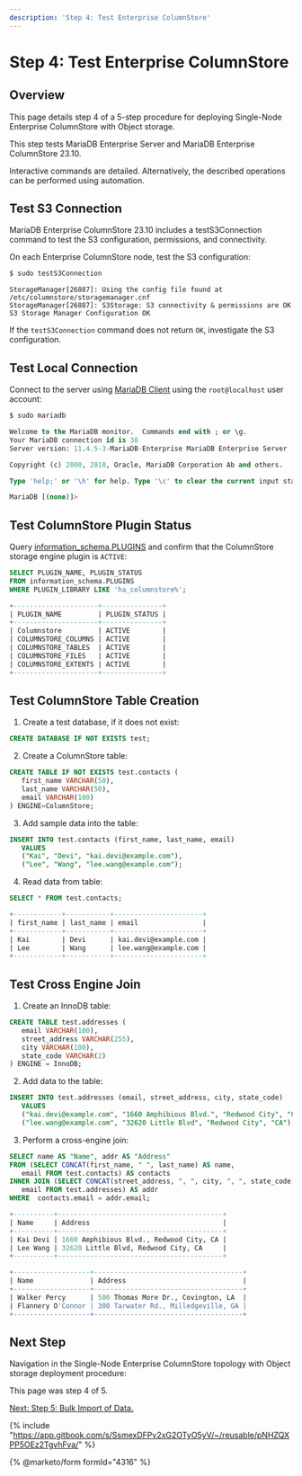 ```yaml
---
description: 'Step 4: Test Enterprise ColumnStore'
---
```


# Step 4: Test Enterprise ColumnStore

## Overview

This page details step 4 of a 5-step procedure for deploying Single-Node Enterprise ColumnStore with Object storage.

This step tests MariaDB Enterprise Server and MariaDB Enterprise ColumnStore 23.10.

Interactive commands are detailed. Alternatively, the described operations can be performed using automation.

## Test S3 Connection

MariaDB Enterprise ColumnStore 23.10 includes a testS3Connection command to test the S3 configuration, permissions, and connectivity.

On each Enterprise ColumnStore node, test the S3 configuration:

```bash
$ sudo testS3Connection
```

```
StorageManager[26887]: Using the config file found at /etc/columnstore/storagemanager.cnf
StorageManager[26887]: S3Storage: S3 connectivity & permissions are OK
S3 Storage Manager Configuration OK
```

If the `testS3Connection` command does not return `OK`, investigate the S3 configuration.

## Test Local Connection

Connect to the server using [MariaDB Client](https://app.gitbook.com/s/SsmexDFPv2xG2OTyO5yV/clients-and-utilities/mariadb-client) using the `root@localhost` user account:

```bash
$ sudo mariadb
```

```sql
Welcome to the MariaDB monitor.  Commands end with ; or \g.
Your MariaDB connection id is 38
Server version: 11.4.5-3-MariaDB-Enterprise MariaDB Enterprise Server

Copyright (c) 2000, 2018, Oracle, MariaDB Corporation Ab and others.

Type 'help;' or '\h' for help. Type '\c' to clear the current input statement.

MariaDB [(none)]>
```

## Test ColumnStore Plugin Status

Query [information\_schema.PLUGINS](https://app.gitbook.com/s/SsmexDFPv2xG2OTyO5yV/reference/system-tables/information-schema/information-schema-tables/plugins-table-information-schema) and confirm that the ColumnStore storage engine plugin is `ACTIVE`:

```sql
SELECT PLUGIN_NAME, PLUGIN_STATUS
FROM information_schema.PLUGINS
WHERE PLUGIN_LIBRARY LIKE 'ha_columnstore%';
```

```sql
+---------------------+---------------+
| PLUGIN_NAME         | PLUGIN_STATUS |
+---------------------+---------------+
| Columnstore         | ACTIVE        |
| COLUMNSTORE_COLUMNS | ACTIVE        |
| COLUMNSTORE_TABLES  | ACTIVE        |
| COLUMNSTORE_FILES   | ACTIVE        |
| COLUMNSTORE_EXTENTS | ACTIVE        |
+---------------------+---------------+
```

## Test ColumnStore Table Creation

1. Create a test database, if it does not exist:

```sql
CREATE DATABASE IF NOT EXISTS test;
```

2. Create a ColumnStore table:

```sql
CREATE TABLE IF NOT EXISTS test.contacts (
   first_name VARCHAR(50),
   last_name VARCHAR(50),
   email VARCHAR(100)
) ENGINE=ColumnStore;
```

3. Add sample data into the table:

```sql
INSERT INTO test.contacts (first_name, last_name, email)
   VALUES
   ("Kai", "Devi", "kai.devi@example.com"),
   ("Lee", "Wang", "lee.wang@example.com");
```

4. Read data from table:

```sql
SELECT * FROM test.contacts;

+------------+-----------+----------------------+
| first_name | last_name | email                |
+------------+-----------+----------------------+
| Kai        | Devi      | kai.devi@example.com |
| Lee        | Wang      | lee.wang@example.com |
+------------+-----------+----------------------+
```

## Test Cross Engine Join

1. Create an InnoDB table:

```sql
CREATE TABLE test.addresses (
   email VARCHAR(100),
   street_address VARCHAR(255),
   city VARCHAR(100),
   state_code VARCHAR(2)
) ENGINE = InnoDB;
```

2. Add data to the table:

```sql
INSERT INTO test.addresses (email, street_address, city, state_code)
   VALUES
   ("kai.devi@example.com", "1660 Amphibious Blvd.", "Redwood City", "CA"),
   ("lee.wang@example.com", "32620 Little Blvd", "Redwood City", "CA");
```

3. Perform a cross-engine join:

```sql
SELECT name AS "Name", addr AS "Address"
FROM (SELECT CONCAT(first_name, " ", last_name) AS name,
   email FROM test.contacts) AS contacts
INNER JOIN (SELECT CONCAT(street_address, ", ", city, ", ", state_code) AS addr,
   email FROM test.addresses) AS addr
WHERE  contacts.email = addr.email;
```

```sql
+----------+-----------------------------------------+
| Name     | Address                                 |
+----------+-----------------------------------------+
| Kai Devi | 1660 Amphibious Blvd., Redwood City, CA |
| Lee Wang | 32620 Little Blvd, Redwood City, CA     |
+----------+-----------------------------------------+

+-------------------+-------------------------------------+
| Name              | Address                             |
+-------------------+-------------------------------------+
| Walker Percy      | 500 Thomas More Dr., Covington, LA  |
| Flannery O'Connor | 300 Tarwater Rd., Milledgeville, GA |
+-------------------+-------------------------------------+
```

## Next Step

Navigation in the Single-Node Enterprise ColumnStore topology with Object storage deployment procedure:

This page was step 4 of 5.

[Next: Step 5: Bulk Import of Data.](step-5-bulk-import-of-data.md)

{% include "https://app.gitbook.com/s/SsmexDFPv2xG2OTyO5yV/~/reusable/pNHZQXPP5OEz2TgvhFva/" %}

{% @marketo/form formId="4316" %}
